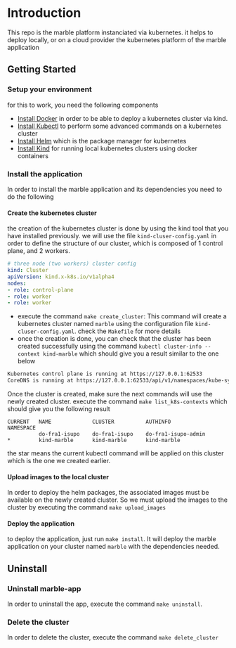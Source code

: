 # Introduction

This repo is the marble platform instanciated via kubernetes. it helps to deploy locally, or on a cloud provider the kubernetes platform of the marble application

## Getting Started

### Setup your environment

for this to work, you need the following components

- [Install Docker](https://docs.docker.com/engine/install/)  in order to be able to deploy a kubernetes cluster via kind.
- [Install Kubectl](https://kubernetes.io/docs/tasks/tools/) to perform some advanced commands on a kubernetes cluster
- [Install Helm](https://helm.sh/docs/intro/install/) which is the package manager for kubernetes
- [Install Kind](https://kind.sigs.k8s.io/docs/user/quick-start/#installation) for running local kubernetes clusters using docker containers


### Install the application

In order to install the marble application and its dependencies you need to do the following

#### Create the kubernetes cluster

the creation of the kubernetes cluster is done by using the kind tool that you have installed previously. we will use the file `kind-cluser-config.yaml` in order to define the structure of our cluster, which is composed of 1 control plane, and 2 workers.
````yaml
# three node (two workers) cluster config
kind: Cluster
apiVersion: kind.x-k8s.io/v1alpha4
nodes:
- role: control-plane
- role: worker
- role: worker
````
- execute the command `make create_cluster`:
This command will  create a kubernetes cluster named `marble` using the configuration file `kind-cluser-config.yaml`. check the `Makefile` for more details
- once the creation is done, you can check that the cluster has been created successfully using the command `kubectl cluster-info --context kind-marble`
which should give you a result similar to the one below

````sh
Kubernetes control plane is running at https://127.0.0.1:62533
CoreDNS is running at https://127.0.0.1:62533/api/v1/namespaces/kube-system/services/kube-dns:dns/proxy
````
Once the cluster is created, make sure the next commands will use the newly created cluster. execute the command `make list_k8s-contexts` which should give you the following result
````
CURRENT   NAME             CLUSTER          AUTHINFO               NAMESPACE
          do-fra1-isupo    do-fra1-isupo    do-fra1-isupo-admin
*         kind-marble      kind-marble      kind-marble
````
the star means the current kubectl command will be applied on this cluster which is the one we created earlier.

#### Upload images to the local cluster

In order to deploy the helm packages, the associated images must be available on the newly created cluster. So we must upload the images to the cluster by executing the command `make upload_images`


#### Deploy the application

to deploy the application, just run `make install`. It will deploy the marble application on your cluster named `marble` with the dependencies needed. 

## Uninstall

### Uninstall marble-app
In order to uninstall the app, execute the command `make uninstall`.

### Delete the cluster
In order to delete the cluster, execute the command `make delete_cluster`
